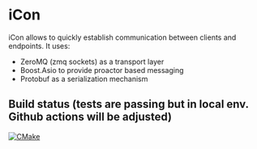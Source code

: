 # iCon
iCon allows to quickly establish communication between clients and endpoints. It uses:
- ZeroMQ (zmq sockets) as a transport layer
- Boost.Asio to provide proactor based messaging
- Protobuf as a serialization mechanism

## Build status (tests are passing but in local env. Github actions will be adjusted)

[![CMake](https://github.com/pblxptr/icon/actions/workflows/cmake.yml/badge.svg?branch=master)](https://github.com/pblxptr/icon/actions/workflows/cmake.yml)
